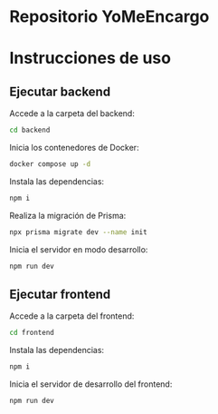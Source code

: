 # Repositorio YoMeEncargo

# Instrucciones de uso  

## Ejecutar backend  

Accede a la carpeta del backend:
   ```bash
   cd backend
   ```
Inicia los contenedores de Docker:
   ```bash
   docker compose up -d
   ```
Instala las dependencias:
   ```bash
   npm i
   ```
Realiza la migración de Prisma:
   ```bash
   npx prisma migrate dev --name init
   ```
Inicia el servidor en modo desarrollo:
   ```bash
   npm run dev
   ```

## Ejecutar frontend

Accede a la carpeta del frontend:
```bash
cd frontend
```
Instala las dependencias:
```bash
npm i
```
Inicia el servidor de desarrollo del frontend:
```bash
npm run dev
```